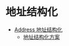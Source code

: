 # 地址结构化

- [Address 地址结构化](/docs/solutions/address)
  - [地址结构化方案](/docs/solutions/address/地址结构化方案.md)
